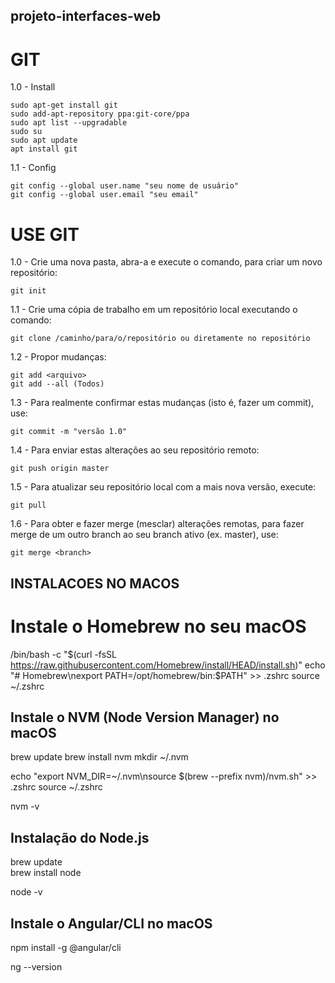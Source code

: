 ## projeto-interfaces-web
# GIT

1.0 - Install

    sudo apt-get install git
    sudo add-apt-repository ppa:git-core/ppa
    sudo apt list --upgradable
    sudo su
    sudo apt update
    apt install git

1.1 - Config

    git config --global user.name "seu nome de usuário"
    git config --global user.email "seu email"

# USE GIT

1.0 - Crie uma nova pasta, abra-a e execute o comando, para criar um novo repositório:

    git init

1.1 - Crie uma cópia de trabalho em um repositório local executando o comando:

    git clone /caminho/para/o/repositório ou diretamente no repositório

1.2 - Propor mudanças:

    git add <arquivo>
    git add --all (Todos)

1.3 - Para realmente confirmar estas mudanças (isto é, fazer um commit), use:

    git commit -m "versão 1.0"

1.4 - Para enviar estas alterações ao seu repositório remoto:

    git push origin master

1.5 - Para atualizar seu repositório local com a mais nova versão, execute:

    git pull

1.6 - Para obter e fazer merge (mesclar) alterações remotas, para fazer merge de um outro branch ao seu branch ativo (ex. master), use:

    git merge <branch>

## INSTALACOES NO MACOS

# Instale o Homebrew no seu macOS

/bin/bash -c "$(curl -fsSL https://raw.githubusercontent.com/Homebrew/install/HEAD/install.sh)"
echo "# Homebrew\nexport PATH=/opt/homebrew/bin:\$PATH" >> .zshrc
source ~/.zshrc

## Instale o NVM (Node Version Manager) no macOS

brew update
brew install nvm
mkdir ~/.nvm

echo "export NVM_DIR=~/.nvm\nsource \$(brew --prefix nvm)/nvm.sh" >> .zshrc
source ~/.zshrc

nvm -v

## Instalação do Node.js

brew update  
brew install node

node -v

## Instale o Angular/CLI no macOS

npm install -g @angular/cli

ng --version